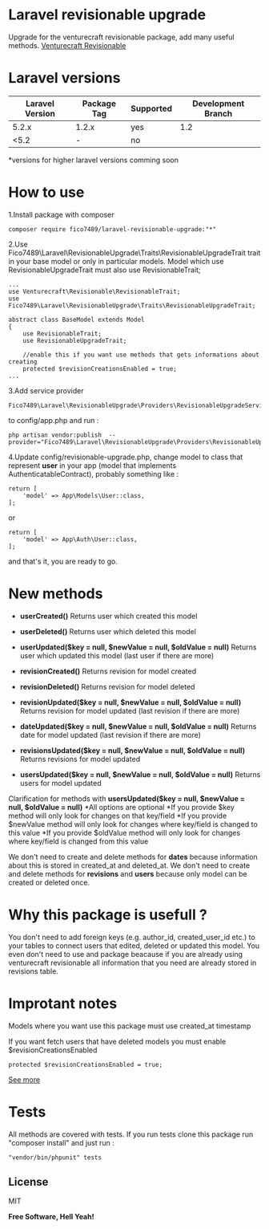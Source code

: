 # Laravel revisionable upgrade

Upgrade for the venturecraft revisionable package, add many useful methods. 
[Venturecraft Revisionable](https://github.com/VentureCraft/revisionable)

# Laravel versions

| Laravel Version | Package Tag | Supported | Development Branch
|-----------------|-------------|-----------| -----------|
| 5.2.x | 1.2.x | yes | 1.2
| <5.2 | - | no |
*versions for higher laravel versions comming soon

# How to use

1.Install package with composer
```
composer require fico7489/laravel-revisionable-upgrade:"*"
```
2.Use Fico7489\Laravel\RevisionableUpgrade\Traits\RevisionableUpgradeTrait trait in your base model or only in particular models. Model which use RevisionableUpgradeTrait must also use RevisionableTrait;

```
...
use Venturecraft\Revisionable\RevisionableTrait;
use Fico7489\Laravel\RevisionableUpgrade\Traits\RevisionableUpgradeTrait;

abstract class BaseModel extends Model
{
    use RevisionableTrait;
    use RevisionableUpgradeTrait;
    
    //enable this if you want use methods that gets informations about creating
    protected $revisionCreationsEnabled = true;
...
```

3.Add service provider 
```
Fico7489\Laravel\RevisionableUpgrade\Providers\RevisionableUpgradeServiceProvider::class,
```
to config/app.php and run : 
```
php artisan vendor:publish  --provider="Fico7489\Laravel\RevisionableUpgrade\Providers\RevisionableUpgradeServiceProvider"
```

4.Update config/revisionable-upgrade.php, change model to class that represent **user** in your app (model that implements AuthenticatableContract), probably something like : 
```
return [
    'model' => App\Models\User::class,
];
```
or
```
return [
    'model' => App\Auth\User::class,
];
```

and that's it, you are ready to go.

# New methods

* **userCreated()**
Returns user which created this model
* **userDeleted()**
Returns user which deleted this model
* **userUpdated($key = null, $newValue = null, $oldValue = null)**
Returns user which updated this model (last user if there are more)


*  **revisionCreated()**
Returns revision for model created
*  **revisionDeleted()**
Returns revision for model deleted
* **revisionUpdated($key = null, $newValue = null, $oldValue = null)**
Returns revision for model updated (last revision if there are more)


* **dateUpdated($key = null, $newValue = null, $oldValue = null)**
Returns date for model updated (last revision if there are more)
* **revisionsUpdated($key = null, $newValue = null, $oldValue = null)**
Returns revisions for model updated
* **usersUpdated($key = null, $newValue = null, $oldValue = null)**
Returns users for model updated

Clarification for methods with **usersUpdated($key = null, $newValue = null, $oldValue = null)**
*All options are optional
*If you provide $key method will only look for changes on that key/field
*If you provide $newValue method will only look for changes where key/field is changed to this value
*If you provide $oldValue method will only look for changes where key/field is changed from this value

We don't need to create and delete methods for **dates** because information about this is stored in created_at and deleted_at.
We don't need to create and delete methods for **revisions** and **users** because only model can be created or deleted once.


# Why this package is usefull ?
You don't need to add foreign keys (e.g. author_id, created_user_id etc.) to your tables to connect users that edited, deleted or updated this model. You even don't need to use and package beacause if you are already using venturecraft revisionable all information that you need are already stored in revisions table.

# Improtant notes
Models where you want use this package must use created_at timestamp

If you want fetch users that have deleted models you must enable $revisionCreationsEnabled
```
protected $revisionCreationsEnabled = true;
```
[See more](https://github.com/VentureCraft/revisionable)

# Tests

All methods are covered with tests. If you run tests clone this package run "composer install" and just run : 

```
"vendor/bin/phpunit" tests
```

License
----

MIT


**Free Software, Hell Yeah!**